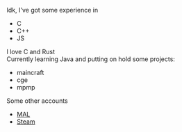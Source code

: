 Idk, I've got some experience in
- C
- C++
- JS

I love C and Rust  
Currently learning Java and putting on hold some projects:
- maincraft
- cge
- mpmp

Some other accounts
- [MAL](https://myanimelist.net/profile/kewtas)
- [Steam](https://steamcommunity.com/profiles/76561198414549169)

